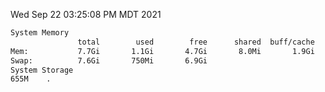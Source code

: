 Wed Sep 22 03:25:08 PM MDT 2021
```bash
System Memory
               total        used        free      shared  buff/cache   available
Mem:           7.7Gi       1.1Gi       4.7Gi       8.0Mi       1.9Gi       6.3Gi
Swap:          7.6Gi       750Mi       6.9Gi
System Storage
655M	.
```
